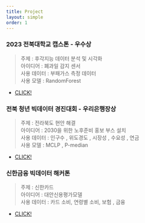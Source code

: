 ```yaml
---
title: Project
layout: simple
order: 1
---
```



### 2023 전북대학교 캡스톤 -  우수상   
> 주제 :  후각지능 데이터 분석 및 시각화  
> 아이디어 : 폐과일 감지 센서    
> 사용 데이터 : 부패가스 측정 데이터    
> 사용 모델 : RandomForest    
    
- [CLICK!](https://github.com/orgs/AIon-JBNU/repositories)
    
    

### 전북 청년 빅데이터 경진대회 - 우리은행장상
> 주제 : 전라북도 현안 해결      
> 아이디어 : 2030을 위한 노후준비 홍보 부스 설치    
> 사용 데이터 : 인구수 , 위도경도 , 시장성 , 수요성 , 연금    
> 사용 모델 : MCLP , P-median    
      
- [CLICK!](https://www.notion.so/2a3bb8b1b85b4c9280596cff84fe2d5c)
    
    

### 신한금융 빅데이터 해커톤
> 주제 : 신한카드    
> 아이디어 : 대안신용평가모델    
> 사용 데이터 : 카드 소비, 연령별 소비, 보험 , 금융    
    
- [CLICK!](https://www.notion.so/e7bc0a47de6a4cc6a03e6f57af860a7a)
